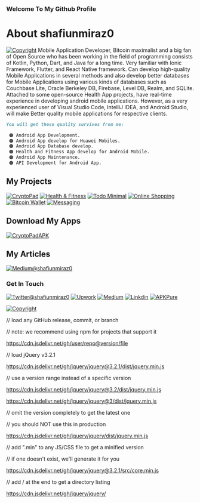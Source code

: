 ### Welcome To My Github Profile

<!--
**shafiunmiraz0/shafiunmiraz0** is a ✨ _special_ ✨ repository because its `README.md` (this file) appears on your GitHub profile.

Here are some ideas to get you started:

- 🔭 I’m currently working on ...
- 🌱 I’m currently learning ...
- 👯 I’m looking to collaborate on ...
- 🤔 I’m looking for help with ...
- 💬 Ask me about ...
- 📫 How to reach me: ...
- 😄 Pronouns: ...
- ⚡ Fun fact: ...
-->
# About shafiunmiraz0
[![Copyright](https://img.shields.io/badge/Developer-shafiunmiraz0-f26e1d?style=plastic&logo=data%3Aimage%2Fjpeg%3Bbase64%2C%2F9j%2F4AAQSkZJRgABAQEAAQABAAD%2F4gKgSUNDX1BST0ZJTEUAAQEAAAKQbGNtcwQwAABtbnRyUkdCIFhZWiAH4wAHAA8ABAAwACphY3NwQVBQTAAAAAAAAAAAAAAAAAAAAAAAAAAAAAAAAAAA9tYAAQAAAADTLWxjbXMAAAAAAAAAAAAAAAAAAAAAAAAAAAAAAAAAAAAAAAAAAAAAAAAAAAAAAAAAAAAAAAtkZXNjAAABCAAAADhjcHJ0AAABQAAAAE53dHB0AAABkAAAABRjaGFkAAABpAAAACxyWFlaAAAB0AAAABRiWFlaAAAB5AAAABRnWFlaAAAB%2BAAAABRyVFJDAAACDAAAACBnVFJDAAACLAAAACBiVFJDAAACTAAAACBjaHJtAAACbAAAACRtbHVjAAAAAAAAAAEAAAAMZW5VUwAAABwAAAAcAHMAUgBHAEIAIABiAHUAaQBsAHQALQBpAG4AAG1sdWMAAAAAAAAAAQAAAAxlblVTAAAAMgAAABwATgBvACAAYwBvAHAAeQByAGkAZwBoAHQALAAgAHUAcwBlACAAZgByAGUAZQBsAHkAAAAAWFlaIAAAAAAAAPbWAAEAAAAA0y1zZjMyAAAAAAABDEoAAAXj%2F%2F%2FzKgAAB5sAAP2H%2F%2F%2F7ov%2F%2F%2FaMAAAPYAADAlFhZWiAAAAAAAABvlAAAOO4AAAOQWFlaIAAAAAAAACSdAAAPgwAAtr5YWVogAAAAAAAAYqUAALeQAAAY3nBhcmEAAAAAAAMAAAACZmYAAPKnAAANWQAAE9AAAApbcGFyYQAAAAAAAwAAAAJmZgAA8qcAAA1ZAAAT0AAACltwYXJhAAAAAAADAAAAAmZmAADypwAADVkAABPQAAAKW2Nocm0AAAAAAAMAAAAAo9cAAFR7AABMzQAAmZoAACZmAAAPXP%2FbAEMAAQEBAQEBAQEBAQEBAQEBAQEBAQEBAQEBAQEBAQEBAQEBAQEBAQEBAQEBAQEBAQEBAQEBAQEBAQEBAQEBAQEBAf%2FbAEMBAQEBAQEBAQEBAQEBAQEBAQEBAQEBAQEBAQEBAQEBAQEBAQEBAQEBAQEBAQEBAQEBAQEBAQEBAQEBAQEBAQEBAf%2FAABEIACgAKAMBIgACEQEDEQH%2FxAAcAAACAgIDAAAAAAAAAAAAAAAACgcJBQgEBgv%2FxAAxEAABBAEDAgQFAQkAAAAAAAAEAQIDBQYHESEACBITFDEJIjJBUYEKFiMlJmFxkaH%2FxAAaAQACAgMAAAAAAAAAAAAAAAAEBgMFAQIH%2F8QAKxEBAAIBAgUDBAEFAAAAAAAAAQIRAwQSAAUhIjFBUWEGE3GBFDJSkbHw%2F9oADAMBAAIRAxEAPwC6zEw2jRRtRuztk4913%2FPHPv8Ap%2BOo070e77DOx7tpzTX3LgH35NTLWY3hOIwksDnzHP8AJXyi41RKS97HCVqSQFWuQHRJJOBj1XZkwRyEoOx0gB2sFcDPYTuVsAY8hEu31LHFGrnNbvwrnL8rd%2Fuuy9Le%2FG1tsh1lb2w49YLaHYNXanZ1kN9j9ZI9rVZXYlXRVMb3sSVo7ZfUm18llIKQ9jjZUY1ZZox5aXU6rHpgZ2qSSIxFovoyYlye2IpcnycEabSS1s8eOJRKcRkkkBYsl2Ep7YRuc2MVIl0%2BONUsY%2FaIe%2FCnz%2BXIskqdOLbDbW8EMlw4nAp6rH6WnR72pQ43bhlMukHmgl3feXp9pYklDwEpI6LzRXusdsWvuCd02hunOvOnBE02Kai0TLYQcpEafU2A081bfUFhG1dmH0dyGdWkKnyTJBGXD%2FAIjcqm2gWX6IU%2BAzpY9o1rkoUOUUeHZMaXfU9hik5l3SJYDyl5GRTm20ZENA5TH1UWLNmBGkVHSjzRyNZcT8FbT%2FJdHcH7mtO2Pv26OCa%2BQ5HoSHkQ00BgmKZXhwJ99GIURCJJZV413BDVNs4wxRzy6ok5IICiyx4YOXa3JrBMuCOnmPbAzRyqAbrY9pIVoJSsjJU8BnPuV6bl0MWTS6h1MCOP70v4uTTgZZEcabrsk13OxtIg7r4utsgY5ofpXhU%2B%2Ft9v9L99%2BP06OubPIjYlVF3391Vd02%2Fwvv7fjflOeOjq6i0Ux8e9fHw%2Fj09fjhclCCi7Cw%2FqLfT2H3OKt8tyb0OGW8zYUJbKMwNU8aNbE4tyMjncjt3ObG9u%2FCfWrOU%2BpKiO6aZy0MGoI8wkdnpiQTlQ3rQWWA81ciQQ3osw8r2xyNkr2PkRHNkRzofCrWq5JGbh66dzWi%2BhOk1tlusuXQUNOSO4KsAGhWyyTILl8b5gavGKKF6FWto%2BSLzdmrAEIOyYqwMDEjfM1UPut%2BIrqTrJ6%2BkwxjtNtM5J2ONBa4c3J8jAjIR7I8jtImyxjAFywsQigoWtimia4c0%2ByY5zVX%2BZaCevjPGA43GxZMtuyRIRsLvcxQpEO42rbLybXnLc%2BDUixnjzRmJFkyhII5I09tMHJF8PcMXdtY3WdtJureSUup2SVepNmgWQ3zMxi3wyBmiAoIw8EweVtsoXtiEuwQEfXpQGQvAdOyccl3oJvN6YR7ONZNPdVMczGxxTMqXK8oxjLIMS1RZWBS1ZFBlolFWWFdVWQE0UUUXn42fW2lfOAk1WUIYrBCp5Ry0jS%2B7Y7HTCjw%2B010yaLKp8CqBDLV%2BNfvMdHgxNwDFFOVXOHQ%2BCkN3Lcxw4k4znO8yDzo1cx0fUK4R3%2Baz4hqZqHrNo1qdkml%2BTZ9nRV%2Fl1Ji5EgdRING2CDH6u1pLQWeovauvpwhQg5jq8lkysNeiwNKkicH9L6aWTVZScNjpcEsMmY4wzuQk9pOcXJslk3MVKZPiY8Mf1zqjNy7TY8We46vNizkcciRPTQhFJspQhIh9yOKUbo3xP7WvSFlsY1hc7xb7bcKvt%2FwB%2B%2FHt%2Ffjjo6WI7LfjrU%2Bbyg6d92TKHFb4qUcKs1bx0N9XipRM6oyGDOseZIQzGfMdt%2FUlM99I2R%2F8AMayqHa81Dp0cFNSG%2FSpFJZVdfHSv3XTxxzjb46x%2FfR%2F1%2FwB54U%2B72O5a91o1qIJsrYsytw4AWkrx3ESOBhsCVZY3s4oiu8qFHrMNXIsTfE8ashjVdm7O12Bsgy2PWXwu8TkTdURUVUYqIq%2BJduEVN9%2BON%2Fdejo6H0cT7GF94Qm31uUqZLd9Vkq8HZejKugNAeAEA%2FAFHxxl624c0Uqojsjh6mc6uKmpYjymU5Rzo5pPWEVjZUCkLj8tjYyXQLOnhRVevCplXX9cF6xjEYj3tWF0yI3xua2RN2qqJ8zGLv4Nt%2Bdl4To6OjoY4Qx3GILklfQ6oBb7tAW%2BhXEDKUq3K0UCqRLZbS%2FBuWVe6vHQS82JEJlnjnckzYmRud4lRJfTeBIntTniaJjWvTdF5lTZzXL0dHR1p9ycekZIC%2BPz5%2Ff8Aj44yY4y6t309fgeP%2F9k%3D)](https://www.upwork.com/o/profiles/users/~01403a10ba0dff5635/)
Mobile Application Developer, Bitcoin maximalist and a big fan of Open Source who has been working in the field of programming consists of Kotlin, Python, Dart, and Java for a long time. Very familiar with Ionic Framework, Flutter, and React Native framework. Can develop high-quality Mobile Applications in several methods and also develop better databases for Mobile Applications using various kinds of databases such as Couchbase Lite, Oracle Berkeley DB, Firebase, Level DB, Realm, and SQLite. Attached to some open-source Health App projects, have real-time experience in developing android mobile applications. However, as a very experienced user of Visual Studio Code, IntelliJ IDEA, and Android Studio, will make Better quality mobile applications for respective clients.


```markdown
You will get these quality survives from me:

 🟠 Android App Development.
 🟠 Android App develop for Huawei Mobiles.
 🟠 Android App Database develop.
 🟠 Health and Fitness App develop for Android Mobile.
 🟠 Android App Maintenance.
 🟠 API Development for Android App.

```

## My Projects
[![CryptoPad](https://img.shields.io/badge/Mobile%20App-CryptoPad-yellow)](https://github.com/shafiunmiraz0/CryptoPad)
[![Health & Fitness](https://img.shields.io/badge/Mobile%20App-Health%20%26%20Fitness-green)](https://www.upwork.com/o/profiles/users/~01403a10ba0dff5635/?s=996364627857502209&p=1260766559294222336)
[![Todo Minimal](https://img.shields.io/badge/Mobile%20App-Todo%20Minimal-yellowgreen)](https://www.upwork.com/o/profiles/users/~01403a10ba0dff5635/?s=996364627857502209&p=1259316724397535232)
[![Online Shopping](https://img.shields.io/badge/Mobile%20%20App-Online%20Shopping-critical)]()
[![Bitcoin Wallet](https://img.shields.io/badge/Mobile%20%20App-Bitcoin%20Wallet-orange)]()
[![Messaging](https://img.shields.io/badge/Mobile%20%20App-Messaging-blueviolet)]()

## Download My Apps
[![CryptoPadAPK](https://img.shields.io/badge/CryptoPad-APK-a38907?style=plastic&logo=data%3Aimage%2Fpng%3Bbase64%2CiVBORw0KGgoAAAANSUhEUgAAACAAAAAgCAYAAABzenr0AAAABHNCSVQICAgIfAhkiAAAAAlwSFlzAAAA7AAAAOwBeShxvQAAABl0RVh0U29mdHdhcmUAd3d3Lmlua3NjYXBlLm9yZ5vuPBoAAAWYSURBVFiFrZdrbFRFFMd%2Fs%2B3aboulVTBYykseVRqNNtEAaaXSVkREQekS%2B9SQYsQ%2BqMSQCCSlQgMaTdoo0VIhbgtSCiLyUHCLqK0xfpD0wxJEQYWArSaw9E237fhh5nbvLndLMU6ymZmdM%2Bf%2FP%2BfMnDlXyPJyW0fKhWyAmHTXbiGQ%2FD8tGsgApgMS%2BA1wA71mIVtHyoVsCXUS6jqaCrKDtXjdeZVed36X152%2FZZTAAngD%2BANYDUwEEoAS4E%2BgVMsAEG7eebTl0gMW%2Boq1NcXA%2BluA24E9wHhgDnA%2BaD0R2AkkAy8B0haT7totELlHmy9uzik%2FWQikBW2q9vmG%2BpGi2gIwGSjSwHZgnzbqSQ0%2BA3gFKASmAb8A6cBMlCduamlAuwUJq3PxiJb9Djho%2Btn1ejHQBnwI1OhxgckTfwOO0ZKwIlCqwaM1cLseA6wDzgKTTPLTNYlpeu4GFlsRsCLRZRrbgUqtTGpwg8RB4E0NHm%2BhtwYVDoB3gddtIQicAlYADRr4GT3ORMX5IeBRYLImVA%2Fk6r0bgYXAFQu9Q%2FhvgBwej3DV0vB7IlMrMOKcA2TrsWG92RP2IF2TUF67T8%2B%2F1oaB153f6XXny%2FZjOTc0M4nf7QaJb0IoZhQk4lFhKdLzGahDGGXkgWqgJMIeXgVsMFnfgHLtGcALOK8cXmV3RN9YxJCcgRSSMM73dke445fUOFHhMcJRr%2BdrgOPALuB94A5ULtgK9AxnpBAtU28%2BlJTEiuaqvGKB2ADEBsl5pRQVKWs%2B%2BcDjoUH%2FZ5BYBFSgDq6RK3yoMyZHImAI26dOZfnp2rxagcgxCwwMSgYGh%2Bjo9nFPXCQS6lNKXSs9HvYCERrEZRrXab0vADcAQt0CAxxg2enavNeswAsrv%2BfhvINsc7UCICC3uTpvtQbr14B5emyk5WUGuN4zIrjzyuFV9ihH32VMbjfAe%2FoGAHBEhhE%2FLpqSFUlMuMtxrTOqd%2BKkeY0DJj1GOACcqBAQygPlmoQT8EVG9aZbgTe3trFr4%2BO4yudzqb2bM79fI%2B7OOwDiYrqjFmgQJ4F54m7gVTOYFYGXtVCWErAlWlmenDiO1e%2B00NnjY3xsJEtSJxNhDwNgSEhjTxbqSV4KfAncD3xrBgt4jk1NoPO%2FlENS6EhtP3CG5tY2WuufJyxM8HTZcRKzGpmffC8vZk7375bCeDuMvg04gMqwrbfywE5gO7Bf6eKcsXCxrYuBQRlg%2Bbaix%2FhsawZRkX5bbAzv2a917QSqgsFDEdiEit8%2BwN7X42hCJSGKnUn87FpKS2s7s5Y30tc%2FGGi5alc7ontOEnjnyy1wQhIwDg%2FAvvglNT4pRQXAlAlj8A1Ink2dwl%2FHsvn87UyiHYFRFIhNphvwnPaAjxDtVonoBOBVWTD%2FY%2BF%2F8UIok655pXWFOhvGorJfPSovnAL18IEoAapiM1zrQyUigFRgNjDW46EhpdS1UgpZBlyzkL0qEKVB4LPxp9wj6EfO55Nr8deYw7dgDjBPC55D1W17gOXAj8AJj4eGuPQ656Ufsj4a2%2BNIH5RiJkCYkL9ej%2BptCnL7Qg3eoAmMGXar3bYFKDHXmHNQz%2B0O3a%2FTfYpeX6DnJxndc5yJv4ZIw7rGDGhrUaUSWrALKNPzdK0gNQgkVEFiD9JjjEckMStIwNgQ7AmzpUdQ5dhkPbbyjLmQHZFEAipTmRcNC8os5O3AZuCy%2Fm22AA8mMCKJItRdfVD%2FgjfMsmI9UvO68yr%2F%2BSq336rGtAnRvvetBZuvu%2FNzpUSEA53AhCBgUPf2C1Th%2BN7tURDF9nBh5%2BbPuVN7Kp7Y8dTchPUS6GgqkDagEfXRsAnljb2o61OLulLNtwcOqBqzy%2BpzbtHchLMBVHXvQKXfaOCQ7hcDLcBP%2F4FAyCYloqOpIBspZUyG69N%2FAf%2BcDG4FV4%2FCAAAAAElFTkSuQmCC)](https://github.com/shafiunmiraz0/CryptoPad/raw/master/APK/app-release.apk)

## My Articles
[![Medium@shafiunmiraz0](https://img.shields.io/badge/Bitcoin-Summary-f26e1d?style=flat&logo=medium)](https://medium.com/@shafiunmiraz0)

### Get In Touch

[![Twitter@shafiunmiraz0](https://img.shields.io/badge/Follow-Me-1DA1F2?style=plastic&logo=twitter)](https://twitter.com/shafiunmiraz0)
[![Upwork](https://img.shields.io/badge/Hire-Me-6FDA44&?style=plastic&logo=upwork)](https://www.upwork.com/o/profiles/users/~01403a10ba0dff5635/)
[![Medium](https://img.shields.io/badge/Follow-Me-14161A?style=plastic&logo=medium)](https://medium.com/@shafiunmiraz0)
[![Linkdin](https://img.shields.io/badge/Connect-Me-1DA1F2?style=plastic&logo=linkedin)](https://www.linkedin.com/in/shafiunmiraz0?lipi=urn%3Ali%3Apage%3Ad_flagship3_profile_view_base_contact_details%3Bne4yOxyDRcShqSgYrVLHjQ%3D%3D)
[![APKPure](https://img.shields.io/badge/Follow-Me-1df26e?style=plastic&logo=data%3Aimage%2Fpng%3Bbase64%2CiVBORw0KGgoAAAANSUhEUgAAADoAAAA6CAIAAABu2d1%2FAAAAIGNIUk0AAHomAACAhAAA%2BgAAAIDoAAB1MAAA6mAAADqYAAAXcJy6UTwAAAAGYktHRAD%2FAP8A%2F6C9p5MAAAAHdElNRQfkCBgKEwX4zvdOAAAAc3RFWHRSYXcgcHJvZmlsZSB0eXBlIGlwdGMACmlwdGMKICAgICAgMzgKMzg0MjQ5NGQwNDA0MDAwMDAwMDAwMDE5MWMwMjY3MDAxNDRlNGM0ODRkNjI3OTU4MzI3ODc4MzE0ZTQ2NjczMzc1Njk1NDc4CjYzMDAKaV2uSwAACKlJREFUaN7tmt9vHNUVx7%2Fn3JnZ32uv7bXjOIE4IU1CIG3BSSARxQmBlqRFpWor9aEkr5X6WvWl%2F0H%2FhrZQFVooqSpIRKUi1FZFheAQk1%2BEHwlNcGyvf8Xr%2FT0z954%2BjO049qy99poCElf3YaVZzXzuZ%2B8958y9SyKCL0%2FjzxvgK9wvTrPW60aC5dYAgb5AuLIykGA9iNcH19O%2Bqz2iekAUtRy1Hn6bxQ2k%2FeLDV84UPk0oxywOi0Jked7Ur7cd3p%2Fdb8QwNbVamsI1Ikz09vT1U7euRNiaNrVFXyAYQ7G0d%2BnvU6P7s%2Fvr62%2B0NRcZCAB%2BO3IGQJQth9SdnW124qZ0T7R4oXzx3PQZAhkxnw%2BuEWHQQP7GP6evJlXEFyOQhR0QX1QrbkTsmhY6NXYSQJOCm7BLAPC7kXdc0RwGYcC2KXWoYU0c5%2FiF4tn38gNNCl4jbqD23MzQG7c%2BTqmoXkJAEAOrDZ%2FG7JoRJkAgp8ZeblLwWu0SADw78k5V%2FFC1ArZNucMaFrYIYmBinDhfOHth5lwzgteCG6i9UBh%2B%2FdZHaRUJVathZfBpzKoamX0EETT0qVxTgtc%2Bd58bGSgbLzSOCtgy5Q51M1A7N0gT58Rg4cylmcE1C141bhBr3y%2BO%2Fm3qg1QdtYbsjNyM21WRO%2B5PRBq6mRCxRrvPjgyUjKtCUxQp4%2Bfb1Q2whTvrnkDwuZm3LxfOr03w6nANhIk%2BLI29NnUlVC0DZeMfjvd0RyNu2HsKEfnin84Fgj9juwHAcyMDM7q2VC0BPiRJ%2FKttP96b7q%2FqkiK1eMBi4ipxduatK4WLBF6t4FXgGogiulqeOD35frha4qJ2n2rdtSGV7G8%2FluIWX%2Fw6gr25GPyZ2Q3U%2Fn5kYFpXrFC1Yto4%2Bkz3XgB3p7ccSPVXTInrCc6%2F9WHx8moFN4orEEX038rUqxOXUypiwtQWdO1YZue2dKcvGsDR7NMJShnRYYLZldqp3MnZga47blDI%2FmHk7JRftkgtWkSB2laOPNPdB4DBBuault6HUo%2BWwwXrhEoOzLz5UfFK8OX1xBWIIh6qTv914mLSCldb1LVjmR3b011B9CBBIDiORD3BNVM7PfbyKtw2iDuvdtwr2UvUAtBi0uz8tLsvGFxAY2C2tGzbn%2FpWPcFxlTiTf%2FNq8QMGS2OCV8YN1I5U83%2BZuJAKU6uI87r6ROv2neluT7RAtBgtJhjkd7LfdxANFcykaqZ6euwkgAa3klbGDZ76%2FOi7ObfohM1aT3SnSvys5yAABVY02y1SBuae1q891nKkYkq85FmB4Lfz%2F%2F6k9HGDM3iFd7VAba5WODl%2BPhleIZBr9O54ehTT1wtTi4iMSERFI84uG68LhWxFKFJlXTw9dvLnvb9sxO4KuEZEEf1x9N1ht9Bux%2F0luAYSJX61cOalS%2F%2BoE5MExj6kkltUyQVTyGV02RtnP60U1JbDDdROuMU%2Fj59PKkcvqQEEYpE16U1UVI1VDKFFAqAZl73EZlNZlMMI5Bq3y%2B7%2BdudTaKxGW27uBrP2xdzgUC0fYWvpb0kgbfQ4JmEpEWMgS7uGEEmO7SE3apNZeAsmrprykfZjaafFiG5kY6oubqD2lld%2BMTeYqKNWkZr2b1VVlcDLLW0BFC77CW1uT4ZAbafdfST7XQC0JKsveKluADdQ%2B1Ju8HptOlpf7QQmodTye9oCEMkoOzcXCA7UPtZ2tMVpDVVLoLl%2Bu1l1HiCKOO9V%2FpQbjNeftVP%2BZMWqgmysuAUfCPYSm0wFBAK54mbtDY%2FXUeuLHnLHABiYBMe67Lbl7AZqXx5771p1qp5aY%2FSETIJ5ZdYgC5CMsHPTizlkCFzV5cNtT7ZG2ubVyu0ZbyxSBVO6Vrt53R2dvxqOK4AiLvrVF3Ln4so2dWZtXufLqoIl2bVeoznBIuzB67C6nsh%2Bb6FaAvFsZwDbI3clVLRdpTvtDOY2ZEMmgxGjiE%2BOnb9amczY8dDUwIIp3GLLZjCo4cMYwihHJ7xUQg33Z3%2BYibQb0fPlxCe14Zq485OYQQVd3hrfFAgKxw3UVrT3Qu5cNEwtIEzW9erNAufIt%2F3VHBwRIFD%2FKlefTmeCWCsgAxExitSwN%2F5m8b04xwSGwVXjPpL6RtZqnWcNwQ3UvjJ%2B8Up5PDSNASTGHOvYZcfvq48qWFq1zFZqVHUrP0j1tkc6DGT2hY8UgH2J3UPuWEGXFClXvI1O9oH4Tty5L78YN7i2OdIaY2tpQFBEM9rtT275za6fSBPnDWVTvVS5ZpGaX8QiEmHHIXvSz8c4SkT3xbZapAyEl8FlIoEcyPQ%2B0tL7xvTVtBVZCC2AEpzo3guCZ%2Fw1bYULEzPo%2BcnXcv6UTfaCsCM2WSLSbrXeG%2BvdEd0CgO90EhYZBABOdO9dtIgYVNTuw8nNj7RtE8BhyyJefVeARDnyZOtBBY5zJEpO0GMUYbBFVquVvC%2B2zaGQABqCy0QCHMxsPZC%2Bu6jd2xuMBBKc2NAHpmaOZoM4tT%2Bxe6OTrRoXc%2FkWoKpx9yV23xvt3RrpQdhp0nJp4nj33vkUEKh9KLnpUMeOYEhrxgVgYByyD6X6XPECJgJ86LRKHG050J%2Fqi3GkzlDDmiIS4HD79n2pzaVAMAEix7v6wKSbPvUOBD%2BcvL%2FH6QyIibhqageTezJW2iar3jJeocQ53t1nRBS4pN19iU1HOnYEg2kSd4HgB13xmMgX3apSj6YexLI%2FXV3cgOnx9h3fTG4sGZcExzf0QXHzau8UvKfHznqia8Y9kNzTZqUNzDIRcrlIpMUw8YkNe6f9Sl%2Bi54mOneuldl5whOxD6b6yqWasVH%2FqQax0WLscbpByjmZ33R%2Fr%2BlF2D62f2oWCDya%2FnlGpB%2BI7V1QLgFaqrIVAg%2Fmh3lhbixNfR9aF9%2F9P8cJdTleP07mwPFgL7txNgXU5MK8Pjcb%2BRNDoHtlnhjrfGrLRVH76%2F7cv2Z9bvsL9Cne%2B%2FQ%2BMSHRsbOJsfgAAACV0RVh0ZGF0ZTpjcmVhdGUAMjAyMC0wOC0yNFQxMDoxOTowNS0wNDowMK6n6aYAAAAldEVYdGRhdGU6bW9kaWZ5ADIwMjAtMDgtMjRUMTA6MTk6MDUtMDQ6MDDf%2BlEaAAAAAElFTkSuQmCC)](https://apkpure.com/u/12361316)

[![Copyright](https://img.shields.io/badge/MIT%20License-Copyright%20(c)%202020%20Shafiun%20Miraz-202020)](https://github.com/shafiunmiraz0/shafiunmiraz0/blob/master/LICENSE)







// load any GitHub release, commit, or branch

// note: we recommend using npm for projects that support it

https://cdn.jsdelivr.net/gh/user/repo@version/file

// load jQuery v3.2.1

https://cdn.jsdelivr.net/gh/jquery/jquery@3.2.1/dist/jquery.min.js

// use a version range instead of a specific version

https://cdn.jsdelivr.net/gh/jquery/jquery@3.2/dist/jquery.min.js

https://cdn.jsdelivr.net/gh/jquery/jquery@3/dist/jquery.min.js

// omit the version completely to get the latest one

// you should NOT use this in production

https://cdn.jsdelivr.net/gh/jquery/jquery/dist/jquery.min.js

// add ".min" to any JS/CSS file to get a minified version

// if one doesn't exist, we'll generate it for you

https://cdn.jsdelivr.net/gh/jquery/jquery@3.2.1/src/core.min.js

// add / at the end to get a directory listing

https://cdn.jsdelivr.net/gh/jquery/jquery/
